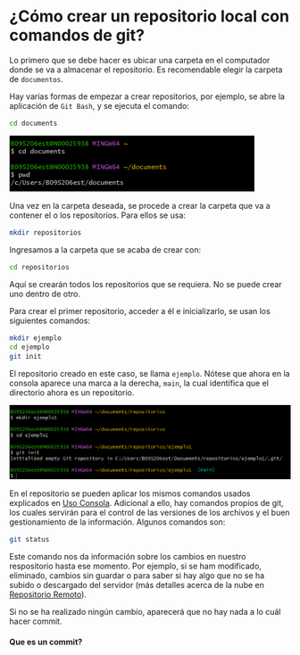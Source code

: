 # ¿Cómo crear un repositorio local con comandos de git?

Lo primero que se debe hacer es ubicar una carpeta en el computador donde se va a almacenar el repositorio. Es recomendable elegir la carpeta de `documentos`.

Hay varias formas de empezar a crear repositorios, por ejemplo, se abre la aplicación de `Git Bash`, y se ejecuta el comando:

```bash
cd documents
```
![Ubicarse en la carpeta de Documentos](/images/cd_documents.png)

Una vez en la carpeta deseada, se procede a crear la carpeta que va a contener el o los repositorios. Para ellos se usa:

```bash
mkdir repositorios
```

Ingresamos a la carpeta que se acaba de crear con:

```bash
cd repositorios
```

Aquí se crearán todos los repositorios que se requiera. No se puede crear uno dentro de otro.

Para crear el primer repositorio, acceder a él e inicializarlo, se usan los siguientes comandos:

```bash
mkdir ejemplo
cd ejemplo
git init
```
El repositorio creado en este caso, se llama `ejemplo`. Nótese que ahora en la consola aparece una marca a la derecha, `main`, la cual identifica que el directorio ahora es un repositorio.

![Ejemplo de como se ve Main](/images/init3.png)

En el repositorio se pueden aplicar los mismos comandos usados explicados en [Uso Consola](docs/uso_consola.md). Adicional a ello, hay comandos propios de git, los cuales servirán para el control de las versiones de los archivos y el buen gestionamiento de la información. Algunos comandos son: 

```bash
git status
```

Este comando nos da información sobre los cambios en nuestro respositorio hasta ese momento. Por ejemplo, si se ham modificado, eliminado, cambios sin guardar o para saber si hay algo que no se ha subido o descargado del servidor (más detalles acerca de la nube en [Repositorio Remoto](docs/repositorio_remoto.md)).

Si no se ha realizado ningún cambio, aparecerá que no hay nada a lo cuál hacer commit. 

#### Que es un commit?

